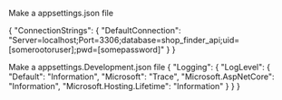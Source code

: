 Make a appsettings.json file

{
  "ConnectionStrings": {
    "DefaultConnection": "Server=localhost;Port=3306;database=shop_finder_api;uid=[somerootoruser];pwd=[somepassword]"
  }
}

Make a appsettings.Development.json file
{
  "Logging": {
    "LogLevel": {
      "Default": "Information",
      "Microsoft": "Trace",
      "Microsoft.AspNetCore": "Information",
      "Microsoft.Hosting.Lifetime": "Information"
    }
  }
}